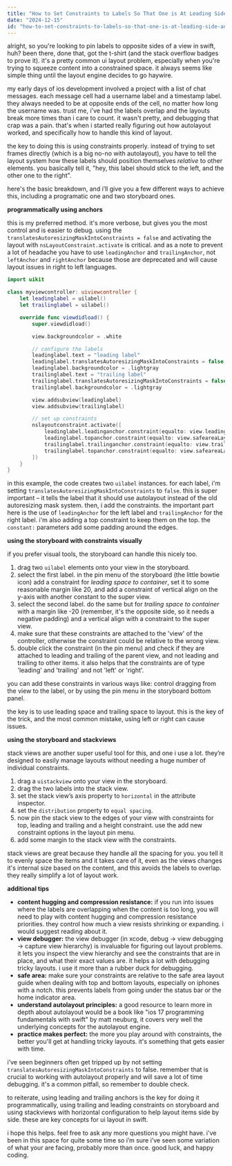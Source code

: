 ```yaml
---
title: "How to Set Constraints to Labels So That One is At Leading Side and The Other at Trailing Side in Swift?"
date: "2024-12-15"
id: "how-to-set-constraints-to-labels-so-that-one-is-at-leading-side-and-the-other-at-trailing-side-in-swift"
---
```


alright, so you're looking to pin labels to opposite sides of a view in swift, huh? been there, done that, got the t-shirt (and the stack overflow badges to prove it). it's a pretty common ui layout problem, especially when you're trying to squeeze content into a constrained space. it always seems like simple thing until the layout engine decides to go haywire.

my early days of ios development involved a project with a list of chat messages. each message cell had a username label and a timestamp label. they always needed to be at opposite ends of the cell, no matter how long the username was. trust me, i've had the labels overlap and the layouts break more times than i care to count. it wasn't pretty, and debugging that crap was a pain. that's when i started really figuring out how autolayout worked, and specifically how to handle this kind of layout.

the key to doing this is using constraints properly. instead of trying to set frames directly (which is a big no-no with autolayout), you have to tell the layout system how these labels should position themselves *relative* to other elements. you basically tell it, "hey, this label should stick to the left, and the other one to the right".

here's the basic breakdown, and i’ll give you a few different ways to achieve this, including a programatic one and two storyboard ones.

**programmatically using anchors**

this is my preferred method. it's more verbose, but gives you the most control and is easier to debug. using the `translatesAutoresizingMaskIntoConstraints = false` and activating the layout with `nsLayoutConstraint.activate` is critical. and as a note to prevent a lot of headache you have to use `leadingAnchor` and `trailingAnchor`, not `leftAnchor` and `rightAnchor` because those are deprecated and will cause layout issues in right to left languages.

```swift
import uikit

class myviewcontroller: uiviewcontroller {
    let leadinglabel = uilabel()
    let trailinglabel = uilabel()

    override func viewdidload() {
        super.viewdidload()

        view.backgroundcolor = .white

        // configure the labels
        leadinglabel.text = "leading label"
        leadinglabel.translatesAutoresizingMaskIntoConstraints = false
        leadinglabel.backgroundcolor = .lightgray
        trailinglabel.text = "trailing label"
        trailinglabel.translatesAutoresizingMaskIntoConstraints = false
        trailinglabel.backgroundcolor = .lightgray

        view.addsubview(leadinglabel)
        view.addsubview(trailinglabel)

        // set up constraints
        nslayoutconstraint.activate([
            leadinglabel.leadinganchor.constraint(equalto: view.leadinganchor, constant: 20),
            leadinglabel.topanchor.constraint(equalto: view.safeareaLayoutGuide.topanchor, constant: 20),
            trailinglabel.trailinganchor.constraint(equalto: view.trailinganchor, constant: -20),
            trailinglabel.topanchor.constraint(equalto: view.safeareaLayoutGuide.topanchor, constant: 20)
        ])
    }
}

```

in this example, the code creates two `uilabel` instances. for each label, i'm setting `translatesAutoresizingMaskIntoConstraints` to `false`. this is super important – it tells the label that it should use autolayout instead of the old autoresizing mask system. then, i add the constraints. the important part here is the use of `leadingAnchor` for the left label and `trailingAnchor` for the right label. i'm also adding a top constraint to keep them on the top. the `constant:` parameters add some padding around the edges.

**using the storyboard with constraints visually**

if you prefer visual tools, the storyboard can handle this nicely too.

1.  drag two `uilabel` elements onto your view in the storyboard.
2.  select the first label. in the pin menu of the storyboard (the little bowtie icon) add a constraint for *leading space to container*, set it to some reasonable margin like 20, and add a constraint of vertical align on the y-axis with another constant to the super view.
3.  select the second label. do the same but for *trailing space to container* with a margin like -20 (remember, it's the opposite side, so it needs a negative padding) and a vertical align with a constraint to the super view.
4.  make sure that these constraints are attached to the 'view' of the controller, otherwise the constraint could be relative to the wrong view.
5.  double click the constraint (in the pin menu) and check if they are attached to leading and trailing of the parent view, and not leading and trailing to other items. it also helps that the constraints are of type 'leading' and 'trailing' and not 'left' or 'right'.

you can add these constraints in various ways like: control dragging from the view to the label, or by using the pin menu in the storyboard bottom panel.

the key is to use leading space and trailing space to layout. this is the key of the trick, and the most common mistake, using left or right can cause issues.

**using the storyboard and stackviews**

stack views are another super useful tool for this, and one i use a lot. they’re designed to easily manage layouts without needing a huge number of individual constraints.

1.  drag a `uistackview` onto your view in the storyboard.
2.  drag the two labels into the stack view.
3.  set the stack view’s axis property to `horizontal` in the attribute inspector.
4.  set the `distribution` property to `equal spacing`.
5.  now pin the stack view to the edges of your view with constraints for top, leading and trailing and a height constraint. use the add new constraint options in the layout pin menu.
6. add some margin to the stack view with the constraints.

stack views are great because they handle all the spacing for you. you tell it to evenly space the items and it takes care of it, even as the views changes it's internal size based on the content, and this avoids the labels to overlap. they really simplify a lot of layout work.

**additional tips**

*   **content hugging and compression resistance:** if you run into issues where the labels are overlapping when the content is too long, you will need to play with content hugging and compression resistance priorities. they control how much a view resists shrinking or expanding. i would suggest reading about it.
*   **view debugger:** the view debugger (in xcode, debug -> view debugging -> capture view hierarchy) is invaluable for figuring out layout problems. it lets you inspect the view hierarchy and see the constraints that are in place, and what their exact values are. it helps a lot with debugging tricky layouts. i use it more than a rubber duck for debugging.
*   **safe area:** make sure your constraints are relative to the safe area layout guide when dealing with top and bottom layouts, especially on iphones with a notch. this prevents labels from going under the status bar or the home indicator area.
*   **understand autolayout principles:** a good resource to learn more in depth about autolayout would be a book like "ios 17 programming fundamentals with swift" by matt neuburg, it covers very well the underlying concepts for the autolayout engine.
*   **practice makes perfect:** the more you play around with constraints, the better you'll get at handling tricky layouts. it's something that gets easier with time.

i’ve seen beginners often get tripped up by not setting `translatesAutoresizingMaskIntoConstraints` to false. remember that is crucial to working with autolayout properly and will save a lot of time debugging. it's a common pitfall, so remember to double check.

to reiterate, using leading and trailing anchors is the key for doing it programmatically, using trailing and leading constraints on storyboard and using stackviews with horizontal configuration to help layout items side by side. these are key concepts for ui layout in swift.

i hope this helps. feel free to ask any more questions you might have. i've been in this space for quite some time so i’m sure i’ve seen some variation of what your are facing, probably more than once. good luck, and happy coding.

